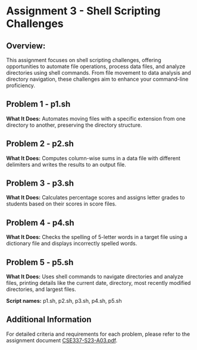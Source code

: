 # Assignment 3 - Shell Scripting Challenges

## Overview:

This assignment focuses on shell scripting challenges, offering opportunities to automate file operations, process data files, and analyze directories using shell commands. From file movement to data analysis and directory navigation, these challenges aim to enhance your command-line proficiency.

## Problem 1 - p1.sh

**What It Does:**
Automates moving files with a specific extension from one directory to another, preserving the directory structure.

## Problem 2 - p2.sh

**What It Does:**
Computes column-wise sums in a data file with different delimiters and writes the results to an output file.

## Problem 3 - p3.sh

**What It Does:**
Calculates percentage scores and assigns letter grades to students based on their scores in score files.

## Problem 4 - p4.sh

**What It Does:**
Checks the spelling of 5-letter words in a target file using a dictionary file and displays incorrectly spelled words.

## Problem 5 - p5.sh

**What It Does:**
Uses shell commands to navigate directories and analyze files, printing details like the current date, directory, most recently modified directories, and largest files.

**Script names:** p1.sh, p2.sh, p3.sh, p4.sh, p5.sh

## Additional Information

For detailed criteria and requirements for each problem, please refer to the assignment document [CSE337-S23-A03.pdf](CSE337-S23-A03.pdf).

